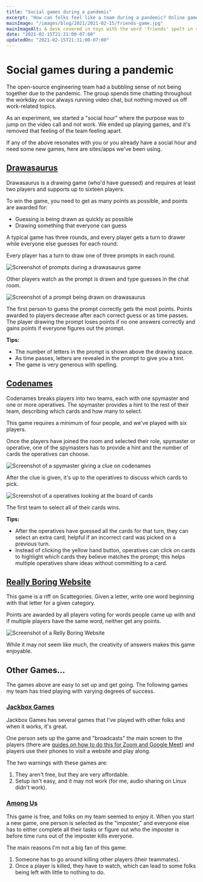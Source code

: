 ```yaml
---
title: "Social games during a pandemic"
excerpt: "How can folks feel like a team during a pandemic? Online games have worked for us."
mainImage: "/images/blog/2021/2021-02-15/friends-game.jpg"
mainImageAlt: A desk covered in toys with the word 'friends' spelt in scrabble pieces.
date: "2021-02-15T21:31:00-07:00"
updatedOn: "2021-02-15T21:31:00-07:00"
---
```


# Social games during a pandemic

The open-source engineering team had a bubbling sense of not being together due
to the pandemic. The group spends time chatting throughout the workday on our
always running video chat, but nothing moved us off work-related topics.

As an experiment, we started a "social hour" where the purpose was to jump on
the video call and not work. We ended up playing games, and it's removed that
feeling of the team feeling apart.

If any of the above resonates with you or you already have a social hour and
need some new games, here are sites/apps we've been using.

## [Drawasaurus](https://www.drawasaurus.org/)

Drawasaurus is a drawing game (who'd have guessed) and requires at least two
players and supports up to sixteen players.

To win the game, you need to get as many points as possible, and points are
awarded for:

- Guessing is being drawn as quickly as possible
- Drawing something that everyone can guess

A typical game has three rounds, and every player gets a turn to drawer
while everyone else guesses for each round.

Every player has a turn to draw one of three prompts in each round.

![Screenshot of prompts during a drawasaurus game](/images/blog/2021/2021-02-15//drawasaurus-words.png)

Other players watch as the prompt is drawn and type guesses in the chat room.

![Screenshot of a prompt being drawn on drawasaurus](/images/blog/2021/2021-02-15//drawasaurus-drawing.png)

The first person to guess the prompt correctly gets the most points. Points
awarded to players decrease after each correct guess or as time passes.
The player drawing the prompt loses points if no one answers correctly and
gains points if everyone figures out the prompt.

**Tips:**

- The number of letters in the prompt is shown above the drawing space.
- As time passes, letters are revealed in the prompt to give you a hint.
- The game is very generous with spelling.

## [Codenames](https://codenames.game/)

Codenames breaks players into two teams, each with one spymaster and one or
more operatives. The spymaster provides a hint to the rest of their team,
describing which cards and how many to select.

This game requires a minimum of four people, and we've played with six players.

Once the players have joined the room and selected their role, spymaster or
operative, one of the spymasters has to provide a hint and the number of
cards the operatives can choose.

![Screenshot of a spymaster giving a clue on codenames](/images/blog/2021/2021-02-15/codenames-spymaster.png)

After the clue is given, it's up to the operatives to discuss which cards to
pick.

![Screenshot of a operatives looking at the board of cards](/images/blog/2021/2021-02-15/codenames-operative.png)

The first team to select all of their cards wins.

**Tips:**

- After the operatives have guessed all the cards for that turn, they can select an extra card; helpful if an incorrect card was picked on a previous turn.
- Instead of clicking the yellow hand button, operatives can click on cards to highlight which cards they believe matches the prompt; this helps multiple operatives share ideas without committing to a card.

## [Really Boring Website](https://really.boring.website/)

This game is a riff on Scattegories. Given a letter, write one word beginning
with that letter for a given category.

Points are awarded by all players voting for words people came up with and if
multiple players have the same word, neither get any points.

![Screenshot of a Relly Boring Website](/images/blog/2021/2021-02-15/really-boring-website.png)

While it may not seem like much, the creativity of answers makes this game
enjoyable.

## Other Games...

The games above are easy to set up and get going. The following games my team has tried playing with varying degrees of success.

### [Jackbox Games](https://www.jackboxgames.com/)

Jackbox Games has several games that I've played with other folks and
when it works, it's great.

One person sets up the game and "broadcasts" the main screen to the players
(there are
[guides on how to do this for Zoom and Google Meet](https://jackboxgames.happyfox.com/kb/article/68-can-i-play-jackbox-games-remotely/))
and players use their phones to visit a website and play along.

The two warnings with these games are:

1. They aren't free, but they are very affordable.
1. Setup isn't easy, and it may not work (for me, audio sharing on Linux didn't
work).

### [Among Us](https://innersloth.com/gameAmongUs.php)

This game is free, and folks on my team seemed to enjoy it. When you start
a new game, one person is selected as the "imposter," and everyone else has to
either complete all their tasks or figure out who the imposter is before time
runs out of the imposter kills everyone.

The main reasons I'm not a big fan of this game:

1. Someone has to go around killing other players (their teammates).
1. Once a player is killed, they have to watch, which can lead to some folks
being left with little to nothing to do.